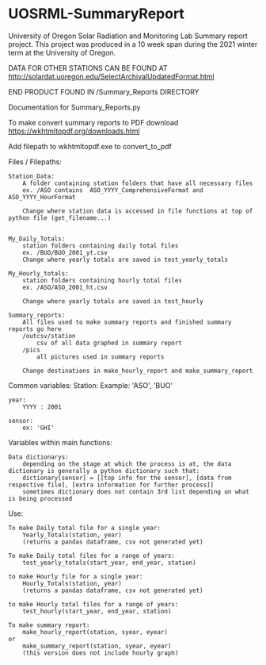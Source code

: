 # UOSRML-SummaryReport
University of Oregon Solar Radiation and Monitoring Lab Summary report project. This project was produced in a 10 week span during the 2021 winter term at the University of Oregon.

DATA FOR OTHER STATIONS CAN BE FOUND AT 
http://solardat.uoregon.edu/SelectArchivalUpdatedFormat.html

END PRODUCT FOUND IN /Summary_Reports DIRECTORY



Documentation for Summary_Reports.py

To make convert summary reports to PDF
download
https://wkhtmltopdf.org/downloads.html

Add filepath to wkhtmltopdf.exe to convert_to_pdf


Files / Filepaths:

	Station_Data:
		A folder containing station folders that have all necessary files
		ex. /ASO contains  ASO_YYYY_ComprehensiveFormat and ASO_YYYY_HourFormat

		Change where station data is accessed in file functions at top of python file (get_filename...)


	My_Daily_Totals:
		station folders containing daily total files
		ex. /BUO/BUO_2001_yt.csv
		Change where yearly totals are saved in test_yearly_totals

	My_Hourly_totals:
		station folders containing hourly total files
		ex. /ASO/ASO_2001_ht.csv

		Change where yearly totals are saved in test_hourly

	Summary_reports:
		All files used to make summary reports and finished summary reports go here
		/outcsv/station
			csv of all data graphed in summary report
		/pics
			all pictures used in summary reports
	
		Change destinations in make_hourly_report and make_summary_report


Common variables:
	Station:
		Example: 'ASO', 'BUO'

	year:
		YYYY : 2001

	sensor:
		ex: 'GHI'

Variables within main functions:

	Data dictionarys:
		depending on the stage at which the process is at, the data dictionary is generally a python dictionary such that:
		dictionary[sensor] = [[top info for the sensor], [data from respective file], [extra information for further process]]
		sometimes dictionary does not contain 3rd list depending on what is being processed

Use:

	To make Daily total file for a single year:
		Yearly_Totals(station, year)
		(returns a pandas dataframe, csv not generated yet)

	To make Daily total files for a range of years:
		test_yearly_totals(start_year, end_year, station)

	to make Hourly file for a single year:
		Hourly_Totals(station, year)
		(returns a pandas dataframe, csv not generated yet)

	to make Hourly total files for a range of years:
		test_hourly(start_year, end_year, station)

	To make summary report:
		make_hourly_report(station, syear, eyear)
	or
		make_summary_report(station, syear, eyear)
		(this version does not include hourly graph)


